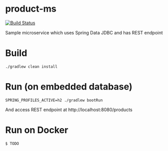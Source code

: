 # product-ms
[![Build Status](https://travis-ci.org/andreoss/product-ms.svg?branch=master)](https://travis-ci.org/andreoss/product-ms)

Sample microservice which uses Spring Data JDBC and has REST endpoint

# Build
```
./gradlew clean install
```

# Run (on embedded database)
```
SPRING_PROFILES_ACTIVE=h2 ./gradlew bootRun
```
And access REST endpoint at http://localhost:8080/products


# Run on Docker
```
$ TODO
```

